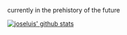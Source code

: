 currently in the prehistory of the future

[![joseluis' github stats](https://github-readme-stats.vercel.app/api?username=joseluis&theme=dark&show_icons=true&count_private=true&disable_animations=true&custom_title=)](https://github.com/joseluis)

